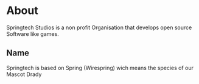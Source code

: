 # About
Springtech Studios is a non profit Organisation that develops open source Software like games.
## Name
Springtech is based on Spring (Wirespring) wich means the species of our Mascot Drady
